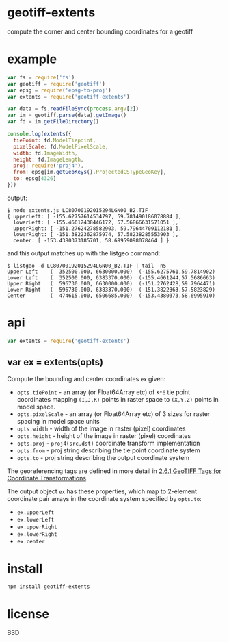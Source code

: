 # geotiff-extents

compute the corner and center bounding coordinates for a geotiff

# example

``` js
var fs = require('fs')
var geotiff = require('geotiff')
var epsg = require('epsg-to-proj')
var extents = require('geotiff-extents')

var data = fs.readFileSync(process.argv[2])
var im = geotiff.parse(data).getImage()
var fd = im.getFileDirectory()

console.log(extents({
  tiePoint: fd.ModelTiepoint,
  pixelScale: fd.ModelPixelScale,
  width: fd.ImageWidth,
  height: fd.ImageLength,
  proj: require('proj4'),
  from: epsg[im.getGeoKeys().ProjectedCSTypeGeoKey],
  to: epsg[4326]
}))
```

output:

```
$ node extents.js LC80700192015294LGN00_B2.TIF
{ upperLeft: [ -155.62757614534797, 59.781490186078884 ],
  lowerLeft: [ -155.46612438446172, 57.56866631571051 ],
  upperRight: [ -151.27624278582903, 59.79644709112181 ],
  lowerRight: [ -151.3822362875974, 57.58238285553903 ],
  center: [ -153.4380373185701, 58.69959098078464 ] }
```

and this output matches up with the listgeo command:

```
$ listgeo -d LC80700192015294LGN00_B2.TIF | tail -n5
Upper Left    (  352500.000, 6630000.000)  (-155.6275761,59.7814902)
Lower Left    (  352500.000, 6383370.000)  (-155.4661244,57.5686663)
Upper Right   (  596730.000, 6630000.000)  (-151.2762428,59.7964471)
Lower Right   (  596730.000, 6383370.000)  (-151.3822363,57.5823829)
Center        (  474615.000, 6506685.000)  (-153.4380373,58.6995910)
```

# api

``` js
var extents = require('geotiff-extents')
```

## var ex = extents(opts)

Compute the bounding and center coordinates `ex` given:

* `opts.tiePoint` - an array (or Float64Array etc) of `K*6` tie point
coordinates mapping `(I,J,K)` points in raster space to `(X,Y,Z)` points in
model space.
* `opts.pixelScale` - an array (or Float64Array etc) of 3 sizes for raster
spacing in model space units
* `opts.width` - width of the image in raster (pixel) coordinates
* `opts.height` - height of the image in raster (pixel) coordinates
* `opts.proj` - `proj4(src,dst)` coordinate transform implementation
* `opts.from` - proj string describing the tie point coordinate system
* `opts.to` - proj string describing the output coordinate system

The georeferencing tags are defined in more detail in
[2.6.1 GeoTIFF Tags for Coordinate Transformations][1].

[1]: http://www.remotesensing.org/geotiff/spec/geotiff2.6.html#2.6.1

The output object `ex` has these properties, which map to 2-element coordinate
pair arrays in the coordinate system specified by `opts.to`:

* `ex.upperLeft`
* `ex.lowerLeft`
* `ex.upperRight`
* `ex.lowerRight`
* `ex.center`

# install

```
npm install geotiff-extents
```

# license

BSD
